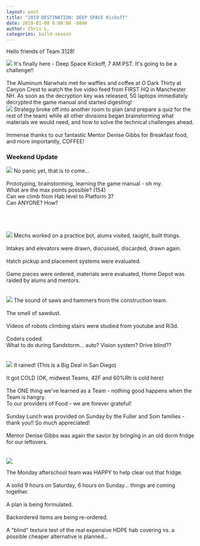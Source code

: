 ```yaml
---
layout: post
title: "2019 DESTINATION: DEEP SPACE Kickoff"
date: 2019-01-08 6:00:00 -0800
author: Chris L.
categories: build-season
---
```


Hello friends of Team 3128!

<img src="/assets/blog_photos/2019-01-08/kickoff1.jpg" class="leftimage">
It's finally here - Deep Space Kickoff, 7 AM PST. It's going to be a challenge!!
<br>
<br>
The Aluminum Narwhals met for waffles and coffee at O Dark Thirty at Canyon Crest to watch the live video feed from FIRST HQ in Manchester NH.  As soon as the decryption key was released, 50 laptops immediately decrypted the game manual and started digesting! 

<br>
<img src="/assets/blog_photos/2019-01-08/kickoff2.jpg" class="rightimage">
Strategy broke off into another room to plan (and prepare a quiz for the rest of the team) while all other divisions began brainstorming what materials we would need, and how to solve the technical challenges ahead.
<br>
<br>
Immense thanks to our fantastic Mentor Denise Gibbs for Breakfast food, and more importantly, COFFEE!

### Weekend Update

<img src="/assets/blog_photos/2019-01-08/day2a.jpg" class="leftimage">
No panic yet, that is to come...
<br>
<br>
Prototyping, brainstorming, learning the game manual - oh my.
<br>
What are the max points possible? (154)  
<br>
Can we climb from Hab level to Platform 3? 
<br>
Can ANYONE?  How?
<br>
<br>
<br>
<br>
<br>
<img src="/assets/blog_photos/2019-01-08/day2b.jpg" class="rightimage">
Mechs worked on a practice bot, alums visited, taught, built things. 
<br>
<br>
Intakes and elevators were drawn, discussed, discarded, drawn again. 
<br>
<br>
Hatch pickup and placement systems were evaluated. 
<br>
<br>
Game pieces were ordered, materials were evaluated, Home Depot was raided by alums and mentors.  
<br>
<br>
<br>
<img src="/assets/blog_photos/2019-01-08/day2c.jpg" class="leftimage">
The sound of saws and hammers from the construction team. 
<br>
<br>
The smell of sawdust.
<br>
<br>
Videos of robots climbing stairs were studied from youtube and Ri3d.
<br>
<br>
Coders coded.  
<br>
What to do during Sandstorm... auto? Vision system?  Drive blind??
<br>
<br>
<br>
<img src="/assets/blog_photos/2019-01-08/day2d.jpg" class="rightimage">
It rained! (This is a Big Deal in San Diego)
<br>
<br>
It got COLD (OK, midwest Teams, 42F and 60%Rh is cold here)
<br>
<br>
The ONE thing we've learned as a Team - nothing good happens when the Team is hangry.  
<br>
To our providers of Food - we are forever grateful!
<br>
<br>
Sunday Lunch was provided on Sunday by the Fuller and Soin families - thank you!! So much appreciated!
<br>
<br>
Mentor Denise Gibbs was again the savior by bringing in an old dorm fridge for our leftovers.  
<br>
<br>
<br>

<img src="/assets/blog_photos/2019-01-08/day2e.jpg" class="leftimage">

The Monday afterschool team was HAPPY to help clear out that fridge.<br><br>
A solid 9 hours on Saturday, 6 hours on Sunday... things are coming together.<br><br>
A plan is being formulated.<br><br>
Backordered items are being re-ordered.<br><br>
A "blind" texture test of the real expensive HDPE hab covering vs. a possible cheaper alternative is planned...

<br>
<br>